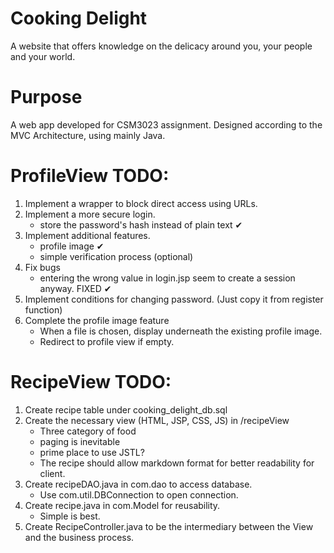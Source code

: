 # Cooking Delight  
A website that offers knowledge on the delicacy around you, your people and your world.

# Purpose
A web app developed for CSM3023 assignment. Designed according to the MVC Architecture, using mainly Java.

# ProfileView TODO: 
1. Implement a wrapper to block direct access using URLs.
2. Implement a more secure login.  
	- store the password's hash instead of plain text ✔
3. Implement additional features.  
	- profile image ✔  
	- simple verification process (optional) 
4. Fix bugs  
	- entering the wrong value in login.jsp seem to create a session anyway. FIXED ✔  
5. Implement conditions for changing password. (Just copy it from register function)  
6. Complete the profile image feature  
	- When a file is chosen, display underneath the existing profile image.
	- Redirect to profile view if empty.

# RecipeView TODO: 
1. Create recipe table under cooking_delight_db.sql
2. Create the necessary view (HTML, JSP, CSS, JS) in /recipeView
	- Three category of food
	- paging is inevitable
	- prime place to use JSTL?
	- The recipe should allow markdown format for better readability for client.
3. Create recipeDAO.java in com.dao to access database.
	- Use com.util.DBConnection to open connection.
4. Create recipe.java in com.Model for reusability.
	- Simple is best.
5. Create RecipeController.java to be the intermediary between the View and the business process.
